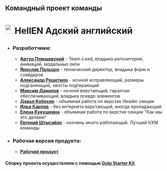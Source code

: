 ## Командный проект команды

# <p><img src="https://t3.ftcdn.net/jpg/02/84/46/60/240_F_284466038_lOHcM8pRGyigojkyV2M9CSQpimCTcqeD.jpg" width="30">HellEN Адский английский</p>

- ### Разработчики:

  - **[Артур Плющевский](https://github.com/massqeen)** - Team-Lead, владыка
    репозитория, анимаций, модальных окон
  - **[Ярослав Пальцун](https://github.com/yaarchee)** - технический директор,
    владыка форм и слайдеров
  - **[Александр Решетило](https://github.com/Areshetilo)** - ночной
    исправляющий, размеры подганяющий, хвосты подтерающий
  - **[Максим Данилов](https://github.com/MaxDanylov)** - ночной верстающий,
    гарантии обеспечивающий, владыка псевдо элементов
  - **[Дарья Кобехно](https://github.com/cherevandv)** - объемная работа по
    верстке Header секции
  - **[Илья Карпов](https://github.com/IlliaKarpoff)** - без интернета
    верстающий, иногда пропадающий
  - **[Елена Кукушкина](https://github.com/elena-2020-web)** - объемная работа
    по верстке секции "Как мы это делаем"
  - **[Евгений Штыгайло](https://github.com/evgeshti)** - ооочень много
    работающий. Лучший КХМ команды

- ### Рабочая версия продукта:

  - **[Рабочий продукт](http://fls.guru/www/massqeen/HellEN/)**

#### Сборку проекта осуществляли с помощью **[Gulp Starter Kit](https://github.com/luxplanjay/gulp-starter-kit)**
